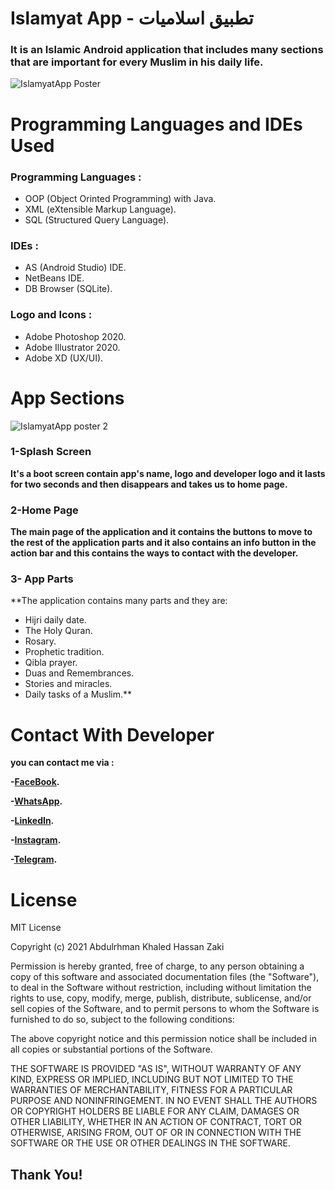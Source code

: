 # Islamyat App - تطبيق اسلاميات
### It is an Islamic Android application that includes many sections that are important for every Muslim in his daily life.
![IslamyatApp Poster](https://user-images.githubusercontent.com/58918060/154119573-660d2914-7a71-428e-abfd-d4bb71aa1fc8.jpg)
# Programming Languages and IDEs Used
### Programming Languages :
- OOP (Object Orinted Programming) with Java.
- XML (eXtensible Markup Language).
- SQL (Structured Query Language).
### IDEs :
- AS (Android Studio) IDE.
- NetBeans IDE.
- DB Browser (SQLite).
### Logo and Icons :
- Adobe Photoshop 2020.
- Adobe Illustrator 2020.
- Adobe XD (UX/UI).
# App Sections
![IslamyatApp poster 2](https://user-images.githubusercontent.com/58918060/154121498-a45b399d-d07c-4dfb-b543-c7d83da6b3ee.jpg)
### 1-Splash Screen
**It's a boot screen contain app's name, logo and developer logo and it lasts for two seconds and then disappears and takes us to home page.**
### 2-Home Page
**The main page of the application and it contains the buttons to move to the rest of the application parts and it also contains an info button in the action bar and this contains the ways to contact with the developer.**
### 3- App Parts
**The application contains many parts and they are:
- Hijri daily date.
- The Holy Quran.
- Rosary.
- Prophetic tradition.
- Qibla prayer.
- Duas and Remembrances.
- Stories and miracles.
- Daily tasks of a Muslim.**

# Contact With Developer
**you can contact me via :**

**-[FaceBook](https://www.facebook.com/abdalrahman.khaled.54/).**

**-[WhatsApp](https://wa.me/201148472090).**

**-[LinkedIn](https://www.linkedin.com/in/abdulrhman-khaled-91a3b821a).**

**-[Instagram](https://www.instagram.com/bodykh_/).**

**-[Telegram](https://t.me/Bodykh1).**

# License
MIT License

Copyright (c) 2021 Abdulrhman Khaled Hassan Zaki

Permission is hereby granted, free of charge, to any person obtaining a copy
of this software and associated documentation files (the "Software"), to deal
in the Software without restriction, including without limitation the rights
to use, copy, modify, merge, publish, distribute, sublicense, and/or sell
copies of the Software, and to permit persons to whom the Software is
furnished to do so, subject to the following conditions:

The above copyright notice and this permission notice shall be included in all
copies or substantial portions of the Software.

THE SOFTWARE IS PROVIDED "AS IS", WITHOUT WARRANTY OF ANY KIND, EXPRESS OR
IMPLIED, INCLUDING BUT NOT LIMITED TO THE WARRANTIES OF MERCHANTABILITY,
FITNESS FOR A PARTICULAR PURPOSE AND NONINFRINGEMENT. IN NO EVENT SHALL THE
AUTHORS OR COPYRIGHT HOLDERS BE LIABLE FOR ANY CLAIM, DAMAGES OR OTHER
LIABILITY, WHETHER IN AN ACTION OF CONTRACT, TORT OR OTHERWISE, ARISING FROM,
OUT OF OR IN CONNECTION WITH THE SOFTWARE OR THE USE OR OTHER DEALINGS IN THE
SOFTWARE.
## Thank You! 

